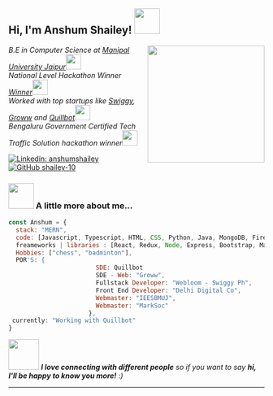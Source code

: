 <h2> Hi, I'm Anshum Shailey!  <img src="https://media.giphy.com/media/mGcNjsfWAjY5AEZNw6/giphy.gif" width="50"></h2>
<img align='right' src="https://miro.medium.com/max/1400/0*C-cPP9D2MIyeexAT.gif" width="230">
<p><em> B.E in Computer Science at <a href="https://jaipur.manipal.edu/">Manipal University Jaipur</a><img src="https://media.giphy.com/media/fYSnHlufseco8Fh93Z/giphy.gif" width="30"></br> National Level Hackathon Winner <a href="https://skillenza.com/challenge/bengaluru-moving-hackathon">Winner</a><img src="https://media4.giphy.com/media/IauL6LvGNlT3ffhcqq/giphy.gif?cid=790b7611jvg3kjwlatr4u5fg01ob0w3ifnngqgqruyzekghb&rid=giphy.gif&ct=s" width="30"> 
  </br> Worked with top startups like <a href="https://www.swiggy.com/">Swiggy</a>, <a href="https://groww.in/">Groww</a> and <a href="https://quillbot.com/">Quillbot</a><img src="https://media.giphy.com/media/WUlplcMpOCEmTGBtBW/giphy.gif" width="30"> 
  </br>Bengaluru Government Certified Tech Traffic Solution hackathon winner<img src="https://media1.giphy.com/media/sT7eMIqUXhxmitU5Xj/giphy.gif?cid=ecf05e47o6l000juyk3z0a11hr71m8nfxz0x0egqwzshx2ph&rid=giphy.gif&ct=s" width="30"> 
  
  
  
</em></p>

[![Linkedin: anshumshailey](https://img.shields.io/badge/-anshumshailey-blue?style=flat-square&logo=Linkedin&logoColor=white&link=https://www.linkedin.com/in/anshumshailey/)](https://www.linkedin.com/in/anshumshailey/)
[![GitHub shailey-10](https://img.shields.io/github/followers/thaiane?label=follow&style=social)](https://github.com/shailey-10)


### <img src="https://media.giphy.com/media/VgCDAzcKvsR6OM0uWg/giphy.gif" width="50"> A little more about me...  

```javascript
const Anshum = {
  stack: "MERN",
  code: [Javascript, Typescript, HTML, CSS, Python, Java, MongoDB, Firebase],
  freameworks | libraries : [React, Redux, Node, Express, Bootstrap, Material UI, GIT],
  Hobbies: ["chess", "badminton"],
  POR'S: {
                        SDE: Quillbot
                        SDE - Web: "Groww",
                        Fullstack Developer: "Webloom - Swiggy Ph",
                        Front End Developer: "Delhi Digital Co",
                        Webmaster: "IEESBMUJ",
                        Webmaster: "MarkSoc"
                      },
 currently: "Working with Quillbot"
}
```

<img src="https://media.giphy.com/media/LnQjpWaON8nhr21vNW/giphy.gif" width="60"> <em><b>I love connecting with different people</b> so if you want to say <b>hi, I'll be happy to know you more!</b> :)</em>

---
